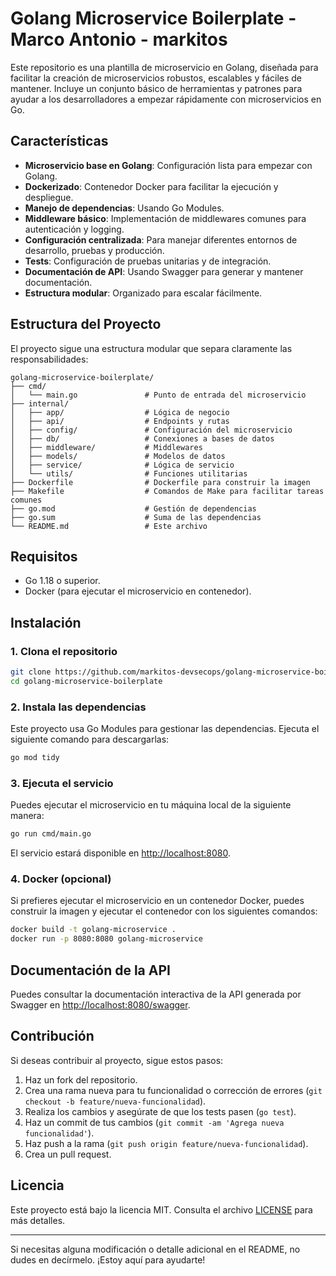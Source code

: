 # Golang Microservice Boilerplate - Marco Antonio - markitos

Este repositorio es una plantilla de microservicio en Golang, diseñada para facilitar la creación de microservicios robustos, escalables y fáciles de mantener. Incluye un conjunto básico de herramientas y patrones para ayudar a los desarrolladores a empezar rápidamente con microservicios en Go.

## Características

- **Microservicio base en Golang**: Configuración lista para empezar con Golang.
- **Dockerizado**: Contenedor Docker para facilitar la ejecución y despliegue.
- **Manejo de dependencias**: Usando Go Modules.
- **Middleware básico**: Implementación de middlewares comunes para autenticación y logging.
- **Configuración centralizada**: Para manejar diferentes entornos de desarrollo, pruebas y producción.
- **Tests**: Configuración de pruebas unitarias y de integración.
- **Documentación de API**: Usando Swagger para generar y mantener documentación.
- **Estructura modular**: Organizado para escalar fácilmente.

## Estructura del Proyecto

El proyecto sigue una estructura modular que separa claramente las responsabilidades:

```
golang-microservice-boilerplate/
├── cmd/
│   └── main.go               # Punto de entrada del microservicio
├── internal/
│   ├── app/                  # Lógica de negocio
│   ├── api/                  # Endpoints y rutas
│   ├── config/               # Configuración del microservicio
│   ├── db/                   # Conexiones a bases de datos
│   ├── middleware/           # Middlewares
│   ├── models/               # Modelos de datos
│   ├── service/              # Lógica de servicio
│   └── utils/                # Funciones utilitarias
├── Dockerfile                # Dockerfile para construir la imagen
├── Makefile                  # Comandos de Make para facilitar tareas comunes
├── go.mod                    # Gestión de dependencias
├── go.sum                    # Suma de las dependencias
└── README.md                 # Este archivo
```

## Requisitos

- Go 1.18 o superior.
- Docker (para ejecutar el microservicio en contenedor).

## Instalación

### 1. Clona el repositorio

```bash
git clone https://github.com/markitos-devsecops/golang-microservice-boilerplate.git
cd golang-microservice-boilerplate
```

### 2. Instala las dependencias

Este proyecto usa Go Modules para gestionar las dependencias. Ejecuta el siguiente comando para descargarlas:

```bash
go mod tidy
```

### 3. Ejecuta el servicio

Puedes ejecutar el microservicio en tu máquina local de la siguiente manera:

```bash
go run cmd/main.go
```

El servicio estará disponible en [http://localhost:8080](http://localhost:8080).

### 4. Docker (opcional)

Si prefieres ejecutar el microservicio en un contenedor Docker, puedes construir la imagen y ejecutar el contenedor con los siguientes comandos:

```bash
docker build -t golang-microservice .
docker run -p 8080:8080 golang-microservice
```

## Documentación de la API

Puedes consultar la documentación interactiva de la API generada por Swagger en [http://localhost:8080/swagger](http://localhost:8080/swagger).

## Contribución

Si deseas contribuir al proyecto, sigue estos pasos:

1. Haz un fork del repositorio.
2. Crea una rama nueva para tu funcionalidad o corrección de errores (`git checkout -b feature/nueva-funcionalidad`).
3. Realiza los cambios y asegúrate de que los tests pasen (`go test`).
4. Haz un commit de tus cambios (`git commit -am 'Agrega nueva funcionalidad'`).
5. Haz push a la rama (`git push origin feature/nueva-funcionalidad`).
6. Crea un pull request.

## Licencia

Este proyecto está bajo la licencia MIT. Consulta el archivo [LICENSE](LICENSE) para más detalles.

---

Si necesitas alguna modificación o detalle adicional en el README, no dudes en decírmelo. ¡Estoy aquí para ayudarte!
